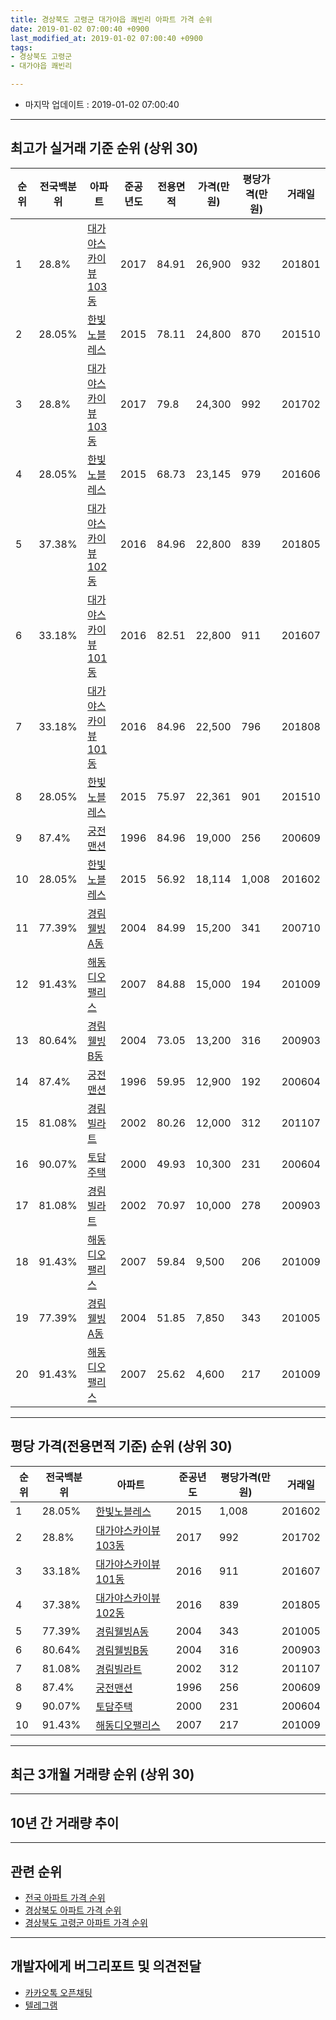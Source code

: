 ```yaml
---
title: 경상북도 고령군 대가야읍 쾌빈리 아파트 가격 순위
date: 2019-01-02 07:00:40 +0900
last_modified_at: 2019-01-02 07:00:40 +0900
tags:
- 경상북도 고령군
- 대가야읍 쾌빈리

---
```


* 마지막 업데이트 : 2019-01-02 07:00:40

---

## 최고가 실거래 기준 순위 (상위 30)


|순위|전국백분위|아파트|준공년도|전용면적|가격(만원)|평당가격(만원)|거래일|
|---|---|---|---|---|---|---|---|
|1|28.8%|[대가야스카이뷰103동](https://search.naver.com/search.naver?query=%EA%B2%BD%EC%83%81%EB%B6%81%EB%8F%84+%EA%B3%A0%EB%A0%B9%EA%B5%B0+%EB%8C%80%EA%B0%80%EC%95%BC%EC%9D%8D+%EC%BE%8C%EB%B9%88%EB%A6%AC+%EB%8C%80%EA%B0%80%EC%95%BC%EC%8A%A4%EC%B9%B4%EC%9D%B4%EB%B7%B0103%EB%8F%99)|2017|84.91|26,900|932|201801|
|2|28.05%|[한빛노블레스](https://search.naver.com/search.naver?query=%EA%B2%BD%EC%83%81%EB%B6%81%EB%8F%84+%EA%B3%A0%EB%A0%B9%EA%B5%B0+%EB%8C%80%EA%B0%80%EC%95%BC%EC%9D%8D+%EC%BE%8C%EB%B9%88%EB%A6%AC+%ED%95%9C%EB%B9%9B%EB%85%B8%EB%B8%94%EB%A0%88%EC%8A%A4)|2015|78.11|24,800|870|201510|
|3|28.8%|[대가야스카이뷰103동](https://search.naver.com/search.naver?query=%EA%B2%BD%EC%83%81%EB%B6%81%EB%8F%84+%EA%B3%A0%EB%A0%B9%EA%B5%B0+%EB%8C%80%EA%B0%80%EC%95%BC%EC%9D%8D+%EC%BE%8C%EB%B9%88%EB%A6%AC+%EB%8C%80%EA%B0%80%EC%95%BC%EC%8A%A4%EC%B9%B4%EC%9D%B4%EB%B7%B0103%EB%8F%99)|2017|79.8|24,300|992|201702|
|4|28.05%|[한빛노블레스](https://search.naver.com/search.naver?query=%EA%B2%BD%EC%83%81%EB%B6%81%EB%8F%84+%EA%B3%A0%EB%A0%B9%EA%B5%B0+%EB%8C%80%EA%B0%80%EC%95%BC%EC%9D%8D+%EC%BE%8C%EB%B9%88%EB%A6%AC+%ED%95%9C%EB%B9%9B%EB%85%B8%EB%B8%94%EB%A0%88%EC%8A%A4)|2015|68.73|23,145|979|201606|
|5|37.38%|[대가야스카이뷰102동](https://search.naver.com/search.naver?query=%EA%B2%BD%EC%83%81%EB%B6%81%EB%8F%84+%EA%B3%A0%EB%A0%B9%EA%B5%B0+%EB%8C%80%EA%B0%80%EC%95%BC%EC%9D%8D+%EC%BE%8C%EB%B9%88%EB%A6%AC+%EB%8C%80%EA%B0%80%EC%95%BC%EC%8A%A4%EC%B9%B4%EC%9D%B4%EB%B7%B0102%EB%8F%99)|2016|84.96|22,800|839|201805|
|6|33.18%|[대가야스카이뷰101동](https://search.naver.com/search.naver?query=%EA%B2%BD%EC%83%81%EB%B6%81%EB%8F%84+%EA%B3%A0%EB%A0%B9%EA%B5%B0+%EB%8C%80%EA%B0%80%EC%95%BC%EC%9D%8D+%EC%BE%8C%EB%B9%88%EB%A6%AC+%EB%8C%80%EA%B0%80%EC%95%BC%EC%8A%A4%EC%B9%B4%EC%9D%B4%EB%B7%B0101%EB%8F%99)|2016|82.51|22,800|911|201607|
|7|33.18%|[대가야스카이뷰101동](https://search.naver.com/search.naver?query=%EA%B2%BD%EC%83%81%EB%B6%81%EB%8F%84+%EA%B3%A0%EB%A0%B9%EA%B5%B0+%EB%8C%80%EA%B0%80%EC%95%BC%EC%9D%8D+%EC%BE%8C%EB%B9%88%EB%A6%AC+%EB%8C%80%EA%B0%80%EC%95%BC%EC%8A%A4%EC%B9%B4%EC%9D%B4%EB%B7%B0101%EB%8F%99)|2016|84.96|22,500|796|201808|
|8|28.05%|[한빛노블레스](https://search.naver.com/search.naver?query=%EA%B2%BD%EC%83%81%EB%B6%81%EB%8F%84+%EA%B3%A0%EB%A0%B9%EA%B5%B0+%EB%8C%80%EA%B0%80%EC%95%BC%EC%9D%8D+%EC%BE%8C%EB%B9%88%EB%A6%AC+%ED%95%9C%EB%B9%9B%EB%85%B8%EB%B8%94%EB%A0%88%EC%8A%A4)|2015|75.97|22,361|901|201510|
|9|87.4%|[궁전맨션](https://search.naver.com/search.naver?query=%EA%B2%BD%EC%83%81%EB%B6%81%EB%8F%84+%EA%B3%A0%EB%A0%B9%EA%B5%B0+%EB%8C%80%EA%B0%80%EC%95%BC%EC%9D%8D+%EC%BE%8C%EB%B9%88%EB%A6%AC+%EA%B6%81%EC%A0%84%EB%A7%A8%EC%85%98)|1996|84.96|19,000|256|200609|
|10|28.05%|[한빛노블레스](https://search.naver.com/search.naver?query=%EA%B2%BD%EC%83%81%EB%B6%81%EB%8F%84+%EA%B3%A0%EB%A0%B9%EA%B5%B0+%EB%8C%80%EA%B0%80%EC%95%BC%EC%9D%8D+%EC%BE%8C%EB%B9%88%EB%A6%AC+%ED%95%9C%EB%B9%9B%EB%85%B8%EB%B8%94%EB%A0%88%EC%8A%A4)|2015|56.92|18,114|1,008|201602|
|11|77.39%|[경림웰빙A동](https://search.naver.com/search.naver?query=%EA%B2%BD%EC%83%81%EB%B6%81%EB%8F%84+%EA%B3%A0%EB%A0%B9%EA%B5%B0+%EB%8C%80%EA%B0%80%EC%95%BC%EC%9D%8D+%EC%BE%8C%EB%B9%88%EB%A6%AC+%EA%B2%BD%EB%A6%BC%EC%9B%B0%EB%B9%99A%EB%8F%99)|2004|84.99|15,200|341|200710|
|12|91.43%|[해동디오팰리스](https://search.naver.com/search.naver?query=%EA%B2%BD%EC%83%81%EB%B6%81%EB%8F%84+%EA%B3%A0%EB%A0%B9%EA%B5%B0+%EB%8C%80%EA%B0%80%EC%95%BC%EC%9D%8D+%EC%BE%8C%EB%B9%88%EB%A6%AC+%ED%95%B4%EB%8F%99%EB%94%94%EC%98%A4%ED%8C%B0%EB%A6%AC%EC%8A%A4)|2007|84.88|15,000|194|201009|
|13|80.64%|[경림웰빙B동](https://search.naver.com/search.naver?query=%EA%B2%BD%EC%83%81%EB%B6%81%EB%8F%84+%EA%B3%A0%EB%A0%B9%EA%B5%B0+%EB%8C%80%EA%B0%80%EC%95%BC%EC%9D%8D+%EC%BE%8C%EB%B9%88%EB%A6%AC+%EA%B2%BD%EB%A6%BC%EC%9B%B0%EB%B9%99B%EB%8F%99)|2004|73.05|13,200|316|200903|
|14|87.4%|[궁전맨션](https://search.naver.com/search.naver?query=%EA%B2%BD%EC%83%81%EB%B6%81%EB%8F%84+%EA%B3%A0%EB%A0%B9%EA%B5%B0+%EB%8C%80%EA%B0%80%EC%95%BC%EC%9D%8D+%EC%BE%8C%EB%B9%88%EB%A6%AC+%EA%B6%81%EC%A0%84%EB%A7%A8%EC%85%98)|1996|59.95|12,900|192|200604|
|15|81.08%|[경림빌라트](https://search.naver.com/search.naver?query=%EA%B2%BD%EC%83%81%EB%B6%81%EB%8F%84+%EA%B3%A0%EB%A0%B9%EA%B5%B0+%EB%8C%80%EA%B0%80%EC%95%BC%EC%9D%8D+%EC%BE%8C%EB%B9%88%EB%A6%AC+%EA%B2%BD%EB%A6%BC%EB%B9%8C%EB%9D%BC%ED%8A%B8)|2002|80.26|12,000|312|201107|
|16|90.07%|[토담주택](https://search.naver.com/search.naver?query=%EA%B2%BD%EC%83%81%EB%B6%81%EB%8F%84+%EA%B3%A0%EB%A0%B9%EA%B5%B0+%EB%8C%80%EA%B0%80%EC%95%BC%EC%9D%8D+%EC%BE%8C%EB%B9%88%EB%A6%AC+%ED%86%A0%EB%8B%B4%EC%A3%BC%ED%83%9D)|2000|49.93|10,300|231|200604|
|17|81.08%|[경림빌라트](https://search.naver.com/search.naver?query=%EA%B2%BD%EC%83%81%EB%B6%81%EB%8F%84+%EA%B3%A0%EB%A0%B9%EA%B5%B0+%EB%8C%80%EA%B0%80%EC%95%BC%EC%9D%8D+%EC%BE%8C%EB%B9%88%EB%A6%AC+%EA%B2%BD%EB%A6%BC%EB%B9%8C%EB%9D%BC%ED%8A%B8)|2002|70.97|10,000|278|200903|
|18|91.43%|[해동디오팰리스](https://search.naver.com/search.naver?query=%EA%B2%BD%EC%83%81%EB%B6%81%EB%8F%84+%EA%B3%A0%EB%A0%B9%EA%B5%B0+%EB%8C%80%EA%B0%80%EC%95%BC%EC%9D%8D+%EC%BE%8C%EB%B9%88%EB%A6%AC+%ED%95%B4%EB%8F%99%EB%94%94%EC%98%A4%ED%8C%B0%EB%A6%AC%EC%8A%A4)|2007|59.84|9,500|206|201009|
|19|77.39%|[경림웰빙A동](https://search.naver.com/search.naver?query=%EA%B2%BD%EC%83%81%EB%B6%81%EB%8F%84+%EA%B3%A0%EB%A0%B9%EA%B5%B0+%EB%8C%80%EA%B0%80%EC%95%BC%EC%9D%8D+%EC%BE%8C%EB%B9%88%EB%A6%AC+%EA%B2%BD%EB%A6%BC%EC%9B%B0%EB%B9%99A%EB%8F%99)|2004|51.85|7,850|343|201005|
|20|91.43%|[해동디오팰리스](https://search.naver.com/search.naver?query=%EA%B2%BD%EC%83%81%EB%B6%81%EB%8F%84+%EA%B3%A0%EB%A0%B9%EA%B5%B0+%EB%8C%80%EA%B0%80%EC%95%BC%EC%9D%8D+%EC%BE%8C%EB%B9%88%EB%A6%AC+%ED%95%B4%EB%8F%99%EB%94%94%EC%98%A4%ED%8C%B0%EB%A6%AC%EC%8A%A4)|2007|25.62|4,600|217|201009|


---

## 평당 가격(전용면적 기준) 순위 (상위 30)


|순위|전국백분위|아파트|준공년도|평당가격(만원)|거래일|
|---|---|---|---|---|---|
|1|28.05%|[한빛노블레스](https://search.naver.com/search.naver?query=%EA%B2%BD%EC%83%81%EB%B6%81%EB%8F%84+%EA%B3%A0%EB%A0%B9%EA%B5%B0+%EB%8C%80%EA%B0%80%EC%95%BC%EC%9D%8D+%EC%BE%8C%EB%B9%88%EB%A6%AC+%ED%95%9C%EB%B9%9B%EB%85%B8%EB%B8%94%EB%A0%88%EC%8A%A4)|2015|1,008|201602|
|2|28.8%|[대가야스카이뷰103동](https://search.naver.com/search.naver?query=%EA%B2%BD%EC%83%81%EB%B6%81%EB%8F%84+%EA%B3%A0%EB%A0%B9%EA%B5%B0+%EB%8C%80%EA%B0%80%EC%95%BC%EC%9D%8D+%EC%BE%8C%EB%B9%88%EB%A6%AC+%EB%8C%80%EA%B0%80%EC%95%BC%EC%8A%A4%EC%B9%B4%EC%9D%B4%EB%B7%B0103%EB%8F%99)|2017|992|201702|
|3|33.18%|[대가야스카이뷰101동](https://search.naver.com/search.naver?query=%EA%B2%BD%EC%83%81%EB%B6%81%EB%8F%84+%EA%B3%A0%EB%A0%B9%EA%B5%B0+%EB%8C%80%EA%B0%80%EC%95%BC%EC%9D%8D+%EC%BE%8C%EB%B9%88%EB%A6%AC+%EB%8C%80%EA%B0%80%EC%95%BC%EC%8A%A4%EC%B9%B4%EC%9D%B4%EB%B7%B0101%EB%8F%99)|2016|911|201607|
|4|37.38%|[대가야스카이뷰102동](https://search.naver.com/search.naver?query=%EA%B2%BD%EC%83%81%EB%B6%81%EB%8F%84+%EA%B3%A0%EB%A0%B9%EA%B5%B0+%EB%8C%80%EA%B0%80%EC%95%BC%EC%9D%8D+%EC%BE%8C%EB%B9%88%EB%A6%AC+%EB%8C%80%EA%B0%80%EC%95%BC%EC%8A%A4%EC%B9%B4%EC%9D%B4%EB%B7%B0102%EB%8F%99)|2016|839|201805|
|5|77.39%|[경림웰빙A동](https://search.naver.com/search.naver?query=%EA%B2%BD%EC%83%81%EB%B6%81%EB%8F%84+%EA%B3%A0%EB%A0%B9%EA%B5%B0+%EB%8C%80%EA%B0%80%EC%95%BC%EC%9D%8D+%EC%BE%8C%EB%B9%88%EB%A6%AC+%EA%B2%BD%EB%A6%BC%EC%9B%B0%EB%B9%99A%EB%8F%99)|2004|343|201005|
|6|80.64%|[경림웰빙B동](https://search.naver.com/search.naver?query=%EA%B2%BD%EC%83%81%EB%B6%81%EB%8F%84+%EA%B3%A0%EB%A0%B9%EA%B5%B0+%EB%8C%80%EA%B0%80%EC%95%BC%EC%9D%8D+%EC%BE%8C%EB%B9%88%EB%A6%AC+%EA%B2%BD%EB%A6%BC%EC%9B%B0%EB%B9%99B%EB%8F%99)|2004|316|200903|
|7|81.08%|[경림빌라트](https://search.naver.com/search.naver?query=%EA%B2%BD%EC%83%81%EB%B6%81%EB%8F%84+%EA%B3%A0%EB%A0%B9%EA%B5%B0+%EB%8C%80%EA%B0%80%EC%95%BC%EC%9D%8D+%EC%BE%8C%EB%B9%88%EB%A6%AC+%EA%B2%BD%EB%A6%BC%EB%B9%8C%EB%9D%BC%ED%8A%B8)|2002|312|201107|
|8|87.4%|[궁전맨션](https://search.naver.com/search.naver?query=%EA%B2%BD%EC%83%81%EB%B6%81%EB%8F%84+%EA%B3%A0%EB%A0%B9%EA%B5%B0+%EB%8C%80%EA%B0%80%EC%95%BC%EC%9D%8D+%EC%BE%8C%EB%B9%88%EB%A6%AC+%EA%B6%81%EC%A0%84%EB%A7%A8%EC%85%98)|1996|256|200609|
|9|90.07%|[토담주택](https://search.naver.com/search.naver?query=%EA%B2%BD%EC%83%81%EB%B6%81%EB%8F%84+%EA%B3%A0%EB%A0%B9%EA%B5%B0+%EB%8C%80%EA%B0%80%EC%95%BC%EC%9D%8D+%EC%BE%8C%EB%B9%88%EB%A6%AC+%ED%86%A0%EB%8B%B4%EC%A3%BC%ED%83%9D)|2000|231|200604|
|10|91.43%|[해동디오팰리스](https://search.naver.com/search.naver?query=%EA%B2%BD%EC%83%81%EB%B6%81%EB%8F%84+%EA%B3%A0%EB%A0%B9%EA%B5%B0+%EB%8C%80%EA%B0%80%EC%95%BC%EC%9D%8D+%EC%BE%8C%EB%B9%88%EB%A6%AC+%ED%95%B4%EB%8F%99%EB%94%94%EC%98%A4%ED%8C%B0%EB%A6%AC%EC%8A%A4)|2007|217|201009|


---

## 최근 3개월 거래량 순위 (상위 30)


<div style="width:100%;">
    <canvas id="deal_count_ranking" height="250"></canvas>
</div>


<script>
new Chart(document.getElementById("deal_count_ranking"), {
    type: 'horizontalBar',
    data: {
        labels: ['해동디오팰리스', '궁전맨션'],
        datasets: [{
            label: '실거래 수',
            data: [2, 1],
            borderColor: "rgba(255, 0, 128, 1)",
            backgroundColor: "rgba(255, 0, 128, 0.5)",
            fill: false,
        }]
    },
    options: {
        responsive: true,
        title: {
            display: true,
            text: '최근 3개월 거래량 순위'
        },
        tooltips: {
            mode: 'index',
            intersect: false,
            callbacks: {
                title: function(tooltipItems, data) {
                    return "실거래 수:";
                },
                label: function(tooltipItem, data) {
                    return data.labels[tooltipItem.index] + ": " + tooltipItem.xLabel;
                }
            }
        },
        hover: {
            mode: 'nearest',
            intersect: true
        },
        scales: {
            xAxes: [{
                display: true,
                scaleLabel: {
                    display: true,
                    labelString: '실거래 수'
                },
                ticks: {
                    suggestedMin: 0,
                }
            }],
            yAxes: [{
                display: true,
                ticks: {
                    autoSkip: false,
                    callback: function(value, index, values) {
                        if (value.length > 15)
                            return value.substr(0, 13) + "...";
                        else
                            return value;
                    }
                },
                scaleLabel: {
                    display: false,
                }
            }]
        }
    }
});

</script>


---

## 10년 간 거래량 추이


<div style="width:100%;">
    <canvas id="deal_progress" height="250"></canvas>
</div>

<script>
new Chart(document.getElementById("deal_progress"), {
    type: 'line',
    data: {
        labels: ['200901','200902','200903','200904','200905','200906','200907','200908','200909','200910','200911','200912','201001','201002','201003','201004','201005','201006','201007','201008','201009','201010','201011','201012','201101','201102','201103','201104','201105','201106','201107','201108','201109','201110','201111','201112','201201','201202','201203','201204','201205','201206','201207','201208','201209','201210','201211','201212','201301','201302','201303','201304','201305','201306','201307','201308','201309','201310','201311','201312','201401','201402','201403','201404','201405','201406','201407','201408','201409','201410','201411','201412','201501','201502','201503','201504','201505','201506','201507','201508','201509','201510','201511','201512','201601','201602','201603','201604','201605','201606','201607','201608','201609','201610','201611','201612','201701','201702','201703','201704','201705','201706','201707','201708','201709','201710','201711','201712','201801','201802','201803','201804','201805','201806','201807','201808','201809','201810','201811','201812','201901'],
        datasets: [{
            label: '실거래 수',
            pointRadius: 1,
            data: [1, 2, 3, 1, 1, 3, 3, 1, 0, 3, 6, 1, 0, 2, 4, 0, 5, 1, 1, 3, 46, 3, 4, 13, 6, 15, 15, 12, 13, 11, 9, 9, 6, 4, 6, 2, 3, 6, 3, 1, 4, 2, 1, 5, 3, 4, 2, 6, 1, 7, 2, 6, 2, 3, 2, 1, 2, 2, 2, 1, 6, 0, 4, 1, 3, 2, 0, 2, 2, 1, 5, 1, 2, 4, 3, 2, 2, 2, 2, 1, 0, 23, 6, 2, 3, 5, 3, 6, 4, 6, 3, 4, 5, 4, 4, 2, 2, 5, 6, 6, 5, 5, 3, 3, 10, 1, 8, 3, 5, 3, 3, 3, 5, 4, 2, 8, 1, 2, 1, 2, 0],
            borderColor: "rgba(255, 201, 14, 1)",
            backgroundColor: "rgba(255, 201, 14, 0.5)",
            fill: true,
        }]
    },
    options: {
        responsive: true,
        title: {
            display: true,
            text: '10년간 거래량 추이'
        },
        tooltips: {
            mode: 'index',
            intersect: false,
        },
        hover: {
            mode: 'nearest',
            intersect: true
        },
        scales: {
            xAxes: [{
                display: true,
                scaleLabel: {
                    display: true,
                    labelString: '년/월'
                }
            }],
            yAxes: [{
                display: true,
                ticks: {
                    suggestedMin: 0,
                },
                scaleLabel: {
                    display: true,
                    labelString: '실거래 수'
                }
            }]
        }
    }
});

</script>


---

## 관련 순위

- [전국 아파트 가격 순위](https://inasie.github.io/apt-ranking/전국)
- [경상북도 아파트 가격 순위](https://inasie.github.io/apt-ranking/경상북도)
- [경상북도 고령군 아파트 가격 순위](https://inasie.github.io/apt-ranking/경상북도-고령군)


---

## 개발자에게 버그리포트 및 의견전달

- [카카오톡 오픈채팅](https://open.kakao.com/o/gLJUAP4)
- [텔레그램](https://t.me/inasie)

